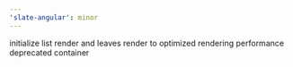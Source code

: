 ```yaml
---
'slate-angular': minor
---
```


initialize list render and leaves render to optimized rendering performance
deprecated container

